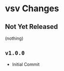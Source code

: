 vsv Changes
===========

Not Yet Released
----------------

(nothing)

`v1.0.0`
--------

- Initial Commit
